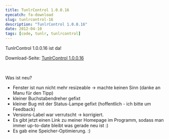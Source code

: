 ```yaml
---
title: TunlrControl 1.0.0.16
eyecatch: fa-download
slug: tunlrcontrol-16
description: "TunlrControl 1.0.0.16"
date: 2012-04-10
tags: [code, tunlr, tunlrcontrol]
---
```


TunlrControl 1.0.0.16 ist da!

Download-Seite: [TunlrControl 1.0.0.16](http://wedevelop.de/software/tunlrControl/publish.htm)

<center>
	<a href="/assets/images/2012-04-10/TunlrControl-1.0.0.161.png"><img src="/assets/images/2012-04-10/TunlrControl-1.0.0.161.png" alt=""></a>
</center>
 

Was ist neu?

* Fenster ist nun nicht mehr resizeable -> machte keinen Sinn (danke an Manu für den Tipp)
* kleiner Buchstabendreher gefixt
* kleiner Bug mit der Status-Lampe gefixt (hoffentlich - ich bitte um Feedback)
* Versions-Label war verrutscht -> korrigiert.
* Es gibt jetzt einen Link zu meiner Homepage im Programm, sodass man immer up-to-date bleibt was gerade neu ist :)
* Es gab eine Speicher-Optimierung. :)
